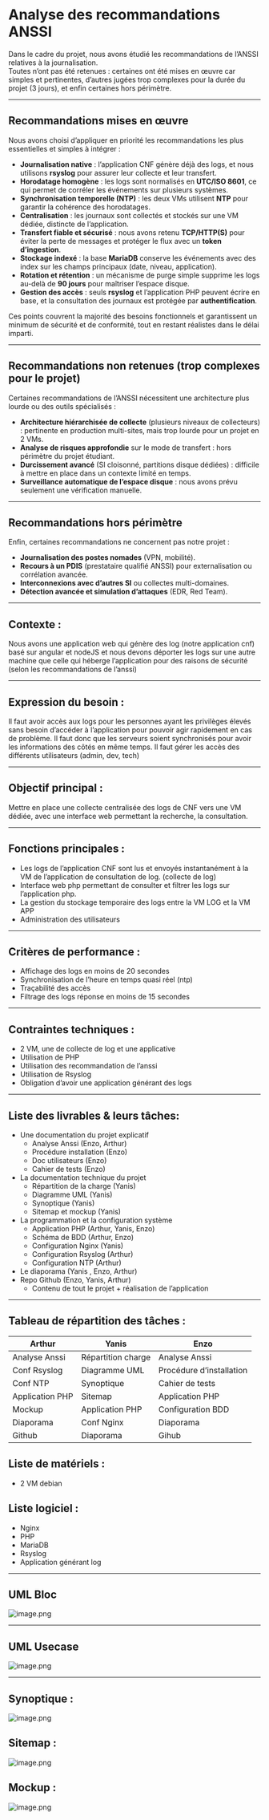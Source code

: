 # Analyse des recommandations ANSSI

Dans le cadre du projet, nous avons étudié les recommandations de l’ANSSI relatives à la journalisation.  
Toutes n’ont pas été retenues : certaines ont été mises en œuvre car simples et pertinentes, d’autres jugées trop complexes pour la durée du projet (3 jours), et enfin certaines hors périmètre.

---

## Recommandations mises en œuvre

Nous avons choisi d’appliquer en priorité les recommandations les plus essentielles et simples à intégrer :

- **Journalisation native** : l’application CNF génère déjà des logs, et nous utilisons **rsyslog** pour assurer leur collecte et leur transfert.
- **Horodatage homogène** : les logs sont normalisés en **UTC/ISO 8601**, ce qui permet de corréler les événements sur plusieurs systèmes.
- **Synchronisation temporelle (NTP)** : les deux VMs utilisent **NTP** pour garantir la cohérence des horodatages.
- **Centralisation** : les journaux sont collectés et stockés sur une VM dédiée, distincte de l’application.
- **Transfert fiable et sécurisé** : nous avons retenu **TCP/HTTP(S)** pour éviter la perte de messages et protéger le flux avec un **token d’ingestion**.
- **Stockage indexé** : la base **MariaDB** conserve les événements avec des index sur les champs principaux (date, niveau, application).
- **Rotation et rétention** : un mécanisme de purge simple supprime les logs au-delà de **90 jours** pour maîtriser l’espace disque.
- **Gestion des accès** : seuls **rsyslog** et l’application PHP peuvent écrire en base, et la consultation des journaux est protégée par **authentification**.

Ces points couvrent la majorité des besoins fonctionnels et garantissent un minimum de sécurité et de conformité, tout en restant réalistes dans le délai imparti.

---

## Recommandations non retenues (trop complexes pour le projet)

Certaines recommandations de l’ANSSI nécessitent une architecture plus lourde ou des outils spécialisés :

- **Architecture hiérarchisée de collecte** (plusieurs niveaux de collecteurs) : pertinente en production multi-sites, mais trop lourde pour un projet en 2 VMs.
- **Analyse de risques approfondie** sur le mode de transfert : hors périmètre du projet étudiant.
- **Durcissement avancé** (SI cloisonné, partitions disque dédiées) : difficile à mettre en place dans un contexte limité en temps.
- **Surveillance automatique de l’espace disque** : nous avons prévu seulement une vérification manuelle.

---

## Recommandations hors périmètre

Enfin, certaines recommandations ne concernent pas notre projet :

- **Journalisation des postes nomades** (VPN, mobilité).
- **Recours à un PDIS** (prestataire qualifié ANSSI) pour externalisation ou corrélation avancée.
- **Interconnexions avec d’autres SI** ou collectes multi-domaines.
- **Détection avancée et simulation d’attaques** (EDR, Red Team).

---

## Contexte :

Nous avons une application web qui génère des log (notre application cnf) basé sur angular et nodeJS et nous devons déporter les logs sur une autre machine que celle qui héberge l’application pour des raisons de sécurité (selon les recommandations de l’anssi)

---

## Expression du besoin :

Il faut avoir accès aux logs pour les personnes ayant les privilèges élevés sans besoin d’accéder à l’application pour pouvoir agir rapidement en cas de problème. Il faut donc que les serveurs soient synchronisés pour avoir les informations des côtés en même temps. Il faut gérer les accès des différents utilisateurs (admin, dev, tech)

---

## Objectif principal :

Mettre en place une collecte centralisée des logs de CNF vers une VM dédiée, avec une interface web permettant la recherche, la consultation.

---

## Fonctions principales :

- Les logs de l’application CNF sont lus et envoyés instantanément à la VM de l’application de consultation de log. (collecte de log)
- Interface web php permettant de consulter et filtrer les logs sur l’application php.
- La gestion du stockage temporaire des logs entre la VM LOG et la VM APP
- Administration des utilisateurs

---

## Critères de performance :

- Affichage des logs en moins de 20 secondes
- Synchronisation de l’heure en temps quasi réel (ntp)
- Traçabilité des accès
- Filtrage des logs réponse en moins de 15 secondes

---

## Contraintes techniques :

- 2 VM, une de collecte de log et une applicative
- Utilisation de PHP
- Utilisation des recommandation de l’anssi
- Utilisation de Rsyslog
- Obligation d’avoir une application générant des logs

---

## Liste des livrables & leurs tâches:

- Une documentation du projet explicatif
  - Analyse Anssi (Enzo, Arthur)
  - Procédure installation (Enzo)
  - Doc utilisateurs (Enzo)
  - Cahier de tests (Enzo)
- La documentation technique du projet
  - Répartition de la charge (Yanis)
  - Diagramme UML (Yanis)
  - Synoptique (Yanis)
  - Sitemap et mockup (Yanis)
- La programmation et la configuration système
  - Application PHP (Arthur, Yanis, Enzo)
  - Schéma de BDD (Arthur, Enzo)
  - Configuration Nginx (Yanis)
  - Configuration Rsyslog (Arthur)
  - Configuration NTP (Arthur)
- Le diaporama (Yanis , Enzo, Arthur)
- Repo Github (Enzo, Yanis, Arthur)
  - Contenu de tout le projet + réalisation de l’application

---

## Tableau de répartition des tâches :

| Arthur          | Yanis              | Enzo                     |
| --------------- | ------------------ | ------------------------ |
| Analyse Anssi   | Répartition charge | Analyse Anssi            |
| Conf Rsyslog    | Diagramme UML      | Procédure d’installation |
| Conf NTP        | Synoptique         | Cahier de tests          |
| Application PHP | Sitemap            | Application PHP          |
| Mockup          | Application PHP    | Configuration BDD        |
| Diaporama       | Conf Nginx         | Diaporama                |
| Github          | Diaporama          | Gihub                    |

## Liste de matériels :

- 2 VM debian

## Liste logiciel :

- Nginx
- PHP
- MariaDB
- Rsyslog
- Application générant log

---

## UML Bloc

![image.png](/Documentation/Diagramme/diagramme%20bloc%20uml.png)

---

## UML Usecase

![image.png](/Documentation/Diagramme/diagram%20usecase.png)

---

## Synoptique :

![image.png](/Documentation/Diagramme/synoptique%20fonctionnement.png)

## Sitemap :

![image.png](/Documentation/Diagramme/sitemap.png)

## Mockup :

![image.png](/Documentation/Diagramme/mockup.png)
